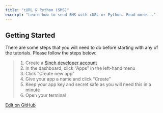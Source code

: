 ```yaml
---
title: "cURL & Python (SMS)"
excerpt: "Learn how to send SMS with cURL or Python. Read more..."
---
```



## Getting Started

There are some steps that you will need to do before starting with any of the tutorials. Please follow the steps below:

> 1.  Create a [Sinch developer account](https://portal.sinch.com/#/signup)
> 2.  In the dashboard, click “Apps” in the left-hand menu
> 3.  Click “Create new app”
> 4.  Give your app a name and click “Create”
> 5.  Keep your app key and secret safe as you will need this in a minute
> 6.  Open your terminal


<a class="edit-on-github" target="_blank" href="https://github.com/sinch/docs/blob/master/docs/tutorials/curl-python-sms.md">Edit on GitHub</a>
